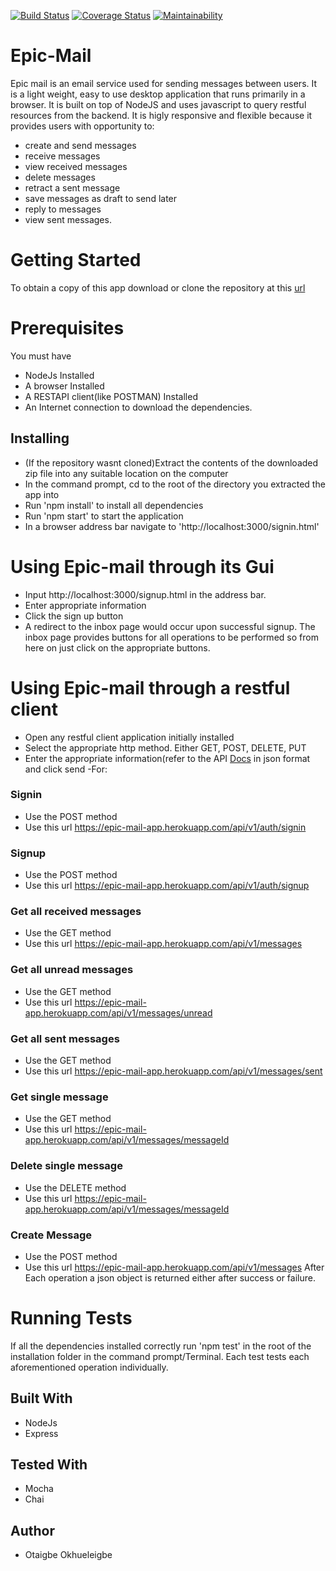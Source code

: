 [![Build Status](https://travis-ci.org/otaigbe/Epic-Mail.svg?branch=develop)](https://travis-ci.org/otaigbe/Epic-Mail)
[![Coverage Status](https://coveralls.io/repos/github/otaigbe/Epic-Mail/badge.svg?branch=develop)](https://coveralls.io/github/otaigbe/Epic-Mail?branch=develop) [![Maintainability](https://api.codeclimate.com/v1/badges/c305b3de69127b0b12f0/maintainability)](https://codeclimate.com/github/otaigbe/Epic-Mail/maintainability)

# Epic-Mail
Epic mail is an email service used for sending messages between users. It is a light weight, easy to use desktop application that runs primarily in a browser. It is built on top of NodeJS and uses javascript to query restful resources from the backend. It is higly responsive and flexible because it provides users with opportunity to:
 - create and send messages
 - receive messages
 - view received messages
 - delete messages
 - retract a sent message
 - save messages as draft to send later
 - reply to messages
 - view sent messages.
# Getting Started
To obtain a copy of this app download or clone the repository at this [url](https://github.com/otaigbe/Epic-Mail.git)

# Prerequisites
You must have
- NodeJs Installed
- A browser Installed
- A RESTAPI client(like POSTMAN) Installed
- An Internet connection to download the dependencies.

## Installing
- (If the repository wasnt cloned)Extract the contents of the downloaded zip file into any suitable location on the computer 
- In the command prompt, cd to the root of the directory you extracted the app into
- Run 'npm install' to install all dependencies
- Run 'npm start' to start the application
- In a browser address bar navigate to 'http://localhost:3000/signin.html'

# Using Epic-mail through its Gui
- Input http://localhost:3000/signup.html in the address bar.
- Enter appropriate information
- Click the sign up button
- A redirect to the inbox page would occur upon successful signup. The inbox page provides buttons for all operations to be performed so from here on just click on the appropriate buttons.

# Using Epic-mail through a restful client
- Open any restful client application initially installed
- Select the appropriate http method. Either GET, POST, DELETE, PUT
- Enter the appropriate information(refer to the API [Docs](https://app.swaggerhub.com/apis-docs/otaigbe/Epic-mail/1.0.0) in json format and click send 
-For:
### Signin
- Use the POST method
- Use this url https://epic-mail-app.herokuapp.com/api/v1/auth/signin 
### Signup
- Use the POST method
- Use this url https://epic-mail-app.herokuapp.com/api/v1/auth/signup 
### Get all received messages
- Use the GET method
- Use this url https://epic-mail-app.herokuapp.com/api/v1/messages 
### Get all unread messages
- Use the GET method
- Use this url https://epic-mail-app.herokuapp.com/api/v1/messages/unread 
### Get all sent messages
- Use the GET method
- Use this url https://epic-mail-app.herokuapp.com/api/v1/messages/sent 
### Get single message
- Use the GET method
- Use this url https://epic-mail-app.herokuapp.com/api/v1/messages/messageId
### Delete single message
- Use the DELETE method
- Use this url https://epic-mail-app.herokuapp.com/api/v1/messages/messageId 
### Create Message
- Use the POST method
- Use this url https://epic-mail-app.herokuapp.com/api/v1/messages
After Each operation a json object is returned either after success or failure.

# Running Tests
If all the dependencies installed correctly run 'npm test' in the root of the installation folder in the command prompt/Terminal. Each test tests each aforementioned operation individually.

## Built With
- NodeJs
- Express
## Tested With
- Mocha
- Chai

## Author
- Otaigbe Okhueleigbe